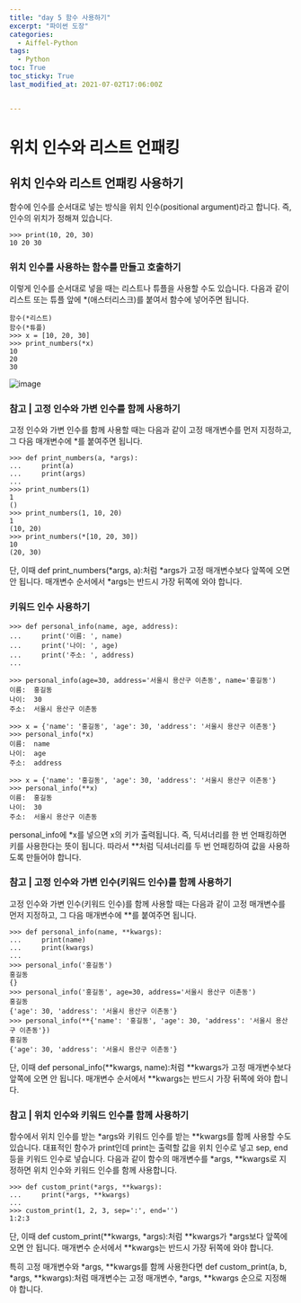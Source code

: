 ```yaml
---
title: "day 5 함수 사용하기"
excerpt: "파이썬 도장"
categories:
  - Aiffel-Python
tags:
  - Python
toc: True
toc_sticky: True
last_modified_at: 2021-07-02T17:06:00Z


---
```


# 위치 인수와 리스트 언패킹


## 위치 인수와 리스트 언패킹 사용하기

함수에 인수를 순서대로 넣는 방식을 위치 인수(positional argument)라고 합니다. 즉, 인수의 위치가 정해져 있습니다.

```
>>> print(10, 20, 30)
10 20 30
```

### 위치 인수를 사용하는 함수를 만들고 호출하기

이렇게 인수를 순서대로 넣을 때는 리스트나 튜플을 사용할 수도 있습니다. 다음과 같이 리스트 또는 튜플 앞에 *(애스터리스크)를 붙여서 함수에 넣어주면 됩니다.

```
함수(*리스트)
함수(*튜플)
>>> x = [10, 20, 30]
>>> print_numbers(*x)
10
20
30
```

![image](https://user-images.githubusercontent.com/46912607/124221414-b8cd9900-db3a-11eb-9f2c-21af6cb337b5.png)

### 참고 | 고정 인수와 가변 인수를 함께 사용하기

고정 인수와 가변 인수를 함께 사용할 때는 다음과 같이 고정 매개변수를 먼저 지정하고, 그 다음 매개변수에 *를 붙여주면 됩니다.

```
>>> def print_numbers(a, *args):
...     print(a)
...     print(args)
...
>>> print_numbers(1)
1
()
>>> print_numbers(1, 10, 20)
1
(10, 20)
>>> print_numbers(*[10, 20, 30])
10
(20, 30)
```

단, 이때 def print_numbers(*args, a):처럼 *args가 고정 매개변수보다 앞쪽에 오면 안 됩니다. 매개변수 순서에서 *args는 반드시 가장 뒤쪽에 와야 합니다.

### 키워드 인수 사용하기

```
>>> def personal_info(name, age, address):
...     print('이름: ', name)
...     print('나이: ', age)
...     print('주소: ', address)
...

>>> personal_info(age=30, address='서울시 용산구 이촌동', name='홍길동')
이름:  홍길동
나이:  30
주소:  서울시 용산구 이촌동

```

```
>>> x = {'name': '홍길동', 'age': 30, 'address': '서울시 용산구 이촌동'}
>>> personal_info(*x)
이름:  name
나이:  age
주소:  address

>>> x = {'name': '홍길동', 'age': 30, 'address': '서울시 용산구 이촌동'}
>>> personal_info(**x)
이름:  홍길동
나이:  30
주소:  서울시 용산구 이촌동
```
personal_info에 *x를 넣으면 x의 키가 출력됩니다. 즉, 딕셔너리를 한 번 언패킹하면 키를 사용한다는 뜻이 됩니다. 따라서 **처럼 딕셔너리를 두 번 언패킹하여 값을 사용하도록 만들어야 합니다.

### 참고 | 고정 인수와 가변 인수(키워드 인수)를 함께 사용하기
고정 인수와 가변 인수(키워드 인수)를 함께 사용할 때는 다음과 같이 고정 매개변수를 먼저 지정하고, 그 다음 매개변수에 **를 붙여주면 됩니다.

```
>>> def personal_info(name, **kwargs):
...     print(name)
...     print(kwargs)
...
>>> personal_info('홍길동')
홍길동
{}
>>> personal_info('홍길동', age=30, address='서울시 용산구 이촌동')
홍길동
{'age': 30, 'address': '서울시 용산구 이촌동'}
>>> personal_info(**{'name': '홍길동', 'age': 30, 'address': '서울시 용산구 이촌동'})
홍길동
{'age': 30, 'address': '서울시 용산구 이촌동'}
```

단, 이때 def personal_info(**kwargs, name):처럼 **kwargs가 고정 매개변수보다 앞쪽에 오면 안 됩니다. 매개변수 순서에서 **kwargs는 반드시 가장 뒤쪽에 와야 합니다.

### 참고 | 위치 인수와 키워드 인수를 함께 사용하기
함수에서 위치 인수를 받는 *args와 키워드 인수를 받는 **kwargs를 함께 사용할 수도 있습니다. 대표적인 함수가 print인데 print는 출력할 값을 위치 인수로 넣고 sep, end 등을 키워드 인수로 넣습니다. 다음과 같이 함수의 매개변수를 *args, **kwargs로 지정하면 위치 인수와 키워드 인수를 함께 사용합니다.

```
>>> def custom_print(*args, **kwargs):
...     print(*args, **kwargs)
...
>>> custom_print(1, 2, 3, sep=':', end='')
1:2:3
```

단, 이때 def custom_print(**kwargs, *args):처럼 **kwargs가 *args보다 앞쪽에 오면 안 됩니다. 매개변수 순서에서 **kwargs는 반드시 가장 뒤쪽에 와야 합니다.

특히 고정 매개변수와 *args, **kwargs를 함께 사용한다면 def custom_print(a, b, *args, **kwargs):처럼 매개변수는 고정 매개변수, *args, **kwargs 순으로 지정해야 합니다.